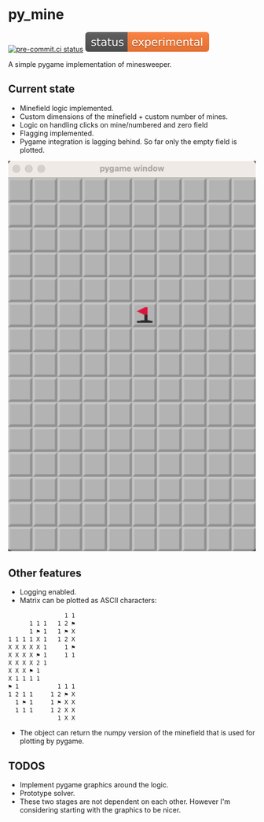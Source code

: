 # py_mine

[![pre-commit.ci status](https://results.pre-commit.ci/badge/github/DSuveges/py_mine/master.svg)](https://results.pre-commit.ci/latest/github/DSuveges/py_mine/master)
[![status: experimental](https://github.com/GIScience/badges/raw/master/status/experimental.svg)](https://github.com/GIScience/badges#experimental)

A simple pygame implementation of minesweeper.

## Current state

- Minefield logic implemented.
- Custom dimensions of the minefield + custom number of mines.
- Logic on handling clicks on mine/numbered and zero field
- Flagging implemented.
- Pygame integration is lagging behind. So far only the empty field is plotted.

![Minefield with flag](screens/minefield_01.png)

## Other features

- Logging enabled.
- Matrix can be plotted as ASCII characters:

```text
                1 1
      1 1 1   1 2 ⚑
      1 ⚑ 1   1 ⚑ X
1 1 1 1 X 1   1 2 X
X X X X X 1     1 ⚑
X X X X ⚑ 1     1 1
X X X X 2 1
X X X ⚑ 1
X 1 1 1 1
⚑ 1           1 1 1
1 2 1 1     1 2 ⚑ X
  1 ⚑ 1     1 ⚑ X X
  1 1 1     1 2 X X
              1 X X
```

- The object can return the numpy version of the minefield that is used for plotting by pygame.

## TODOS

- Implement pygame graphics around the logic.
- Prototype solver.
- These two stages are not dependent on each other. However I'm considering starting with the graphics to be nicer.
